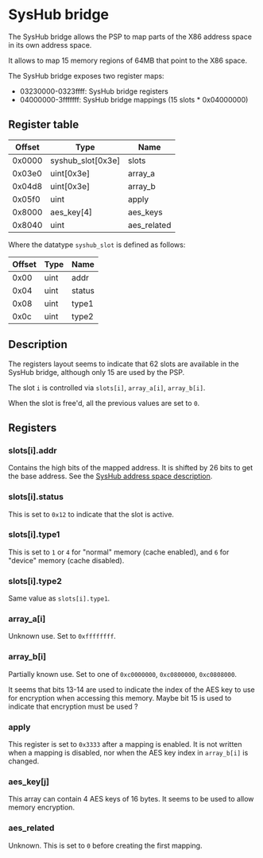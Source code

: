 # SysHub bridge

The SysHub bridge allows the PSP to map parts of the X86 address space in its own address space.

It allows to map 15 memory regions of 64MB that point to the X86 space.

The SysHub bridge exposes two register maps:
  * 03230000-0323ffff: SysHub bridge registers
  * 04000000-3fffffff: SysHub bridge mappings (15 slots * 0x04000000)

## Register table

Offset | Type              | Name        |
------ | ----------------- | ----------- |
0x0000 | syshub_slot[0x3e] | slots       |
0x03e0 | uint[0x3e]        | array_a     |
0x04d8 | uint[0x3e]        | array_b     |
0x05f0 | uint              | apply       |
0x8000 | aes_key[4]        | aes_keys    |
0x8040 | uint              | aes_related |

Where the datatype `syshub_slot` is defined as follows:

Offset | Type | Name   |
------ | ---- | ------ |
0x00   | uint | addr   |
0x04   | uint | status |
0x08   | uint | type1  |
0x0c   | uint | type2  |

## Description

The registers layout seems to indicate that 62 slots are available in the SysHub bridge, although only 15 are used by the PSP.

The slot `i` is controlled via `slots[i]`, `array_a[i]`, `array_b[i]`.

When the slot is free'd, all the previous values are set to `0`.

## Registers

### slots[i].addr

Contains the high bits of the mapped address. It is shifted by 26 bits to get the base address.
See the [SysHub address space description](../syshub.md).

### slots[i].status

This is set to `0x12` to indicate that the slot is active.

### slots[i].type1

This is set to `1` or `4` for "normal" memory (cache enabled), and `6` for "device" memory (cache disabled).

### slots[i].type2

Same value as `slots[i].type1`.

### array_a[i]

Unknown use. Set to `0xffffffff`.

### array_b[i]

Partially known use. Set to one of `0xc0000000`, `0xc0800000`, `0xc0808000`.

It seems that bits 13-14 are used to indicate the index of the AES key to use for encryption when accessing this memory. Maybe bit 15 is used to indicate that encryption must be used ?

### apply

This register is set to `0x3333` after a mapping is enabled. It is not written when a mapping is disabled, nor when the AES key index in `array_b[i]` is changed.

### aes_key[j]

This array can contain 4 AES keys of 16 bytes. It seems to be used to allow memory encryption.

### aes_related

Unknown. This is set to `0` before creating the first mapping.
